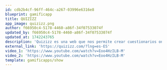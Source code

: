 ```yaml
---
id: cdb2b4cf-96ff-464c-a267-03996e6316e8
blueprint: gamificapp
title: QUIZIZZ
app_image: quizizz.png
author: f66950c4-5178-4460-a86f-34f07533074f
updated_by: f66950c4-5178-4460-a86f-34f07533074f
updated_at: 1742243765
description: 'Quizizz es una web que nos permite crear cuestionarios online que nuestros alumnos pueden responder de tres maneras distintas:'
external_link: 'https://quizizz.com/?lng=es-ES'
video_1: 'https://www.youtube.com/watch?v=Eoo4HzILB-M'
video_2: 'https://www.youtube.com/watch?v=Eoo4HzILB-M'
template: gamificapps/show
---
```

